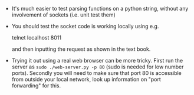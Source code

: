 
* It's much easier to test parsing functions on a python string, without any involvement of sockets (i.e. unit test them)

* You should test the socket code is working locally using e.g.

    telnet localhost 8011

  and then inputting the request as shown in the text book.

* Trying it out using a real web browser can be more tricky. First run the server as `sudo ./web-server.py -p 80` (sudo is needed for low number ports). Secondly you will need to make sure that port 80 is accessible from outside your local network, look up information on "port forwarding" for this.
